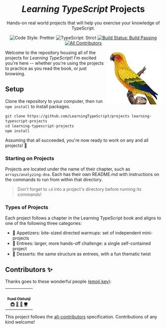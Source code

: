 <h1 align="center"><em>Learning TypeScript</em> Projects</h1>

<p align="center">Hands-on real world projects that will help you exercise your knowledge of TypeScript.</p>

<p align="center">
	<img alt="Code Style: Prettier" src="https://img.shields.io/badge/code_style-prettier-14cc21.svg" />
	<img alt="TypeScript: Strict" src="https://img.shields.io/badge/typescript-strict-14cc21.svg" />
	<a href="https://github.com/LearningTypeScript/projects/actions/workflows/solutions.yml">
		<img alt="Build Status: Build Passing" src="https://github.com/LearningTypeScript/projects/actions/workflows/solutions.yml/badge.svg" />
	</a>
	<!-- ALL-CONTRIBUTORS-BADGE:START - Do not remove or modify this section -->
	<a href="#contributors-">
		<img alt="All Contributors" src="https://img.shields.io/badge/all_contributors-1-14cc21.svg" />
	</a>
	<!-- ALL-CONTRIBUTORS-BADGE:END -->
</p>

<img align="right" alt="Learning TypeScript title with a sun conure and O'Reilly logo" height="176px" src="./cover-conure.png" width="176px">

Welcome to the repository housing all of the projects for _Learning TypeScript_!
I'm excited you're here -- whether you're using the projects to practice as you read the book, or just browsing.

## Setup

Clone the repository to your computer, then run `npm install` to install packages.

```shell
git clone https://github.com/LearningTypeScript/projects learning-typescript-projects
cd learning-typescript-projects
npm install
```

Assuming that all succeeded, you're now ready to work on any and all projects! 🚀

### Starting on Projects

<!-- TODO: switch to the first project they'd ever need to work on -->

Projects are located under the name of their chapter, such as `arrays/analyzing-dna`.
Each has their own README.md with instructions on the commands to run from within that directory.

> Don't forget to `cd` into a project's directory before running its commands!

### Types of Projects

Each project follows a chapter in the Learning TypeScript book and aligns to one of the following three categories:

- 🥗 Appetizers: bite-sized directed warmups: set of independent mini-projects
- 🍲 Entrees: larger, more hands-off challenge: a single self-contained project
- 🍰 Desserts: the same structure as entrees, with a fun thematic twist

## Contributors ✨

Thanks goes to these wonderful people ([emoji key](https://allcontributors.org/docs/en/emoji-key)):

<!-- ALL-CONTRIBUTORS-LIST:START - Do not remove or modify this section -->
<!-- prettier-ignore-start -->
<!-- markdownlint-disable -->
<table>
  <tr>
	<td align="center"><a href="http://fuadolatunji.me"><img src="https://avatars.githubusercontent.com/u/65264054?v=4?s=100" width="100px;" alt=""/><br /><sub><b>Fuad Olatunji</b></sub></a><br /><a href="#infra-fuadop" title="Infrastructure (Hosting, Build-Tools, etc)">🚇</a> <a href="https://github.com/LearningTypeScript/projects/commits?author=fuadop" title="Documentation">📖</a> <a href="https://github.com/LearningTypeScript/projects/issues?q=author%3Afuadop" title="Bug reports">🐛</a> <a href="#security-fuadop" title="Security">🛡️</a></td>
  </tr>
</table>

<!-- markdownlint-restore -->
<!-- prettier-ignore-end -->

<!-- ALL-CONTRIBUTORS-LIST:END -->

This project follows the [all-contributors](https://github.com/all-contributors/all-contributors) specification. Contributions of any kind welcome!
